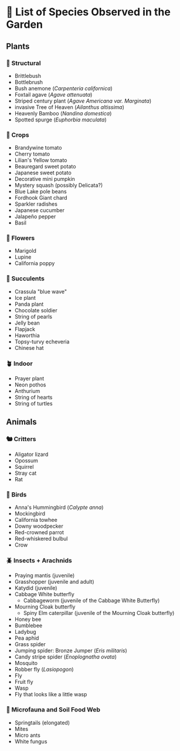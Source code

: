 # 📜 List of Species Observed in the Garden

## Plants

### 🌳 Structural
- Brittlebush
- Bottlebrush
- Bush anemone (*Carpenteria californica*)
- Foxtail agave (*Agave attenuata*)
- Striped century plant (*Agave Americana var. Marginata*)
- invasive Tree of Heaven (*Ailanthus altissima*)
- Heavenly Bamboo (*Nandina domestica*)
- Spotted spurge (*Euphorbia maculata*)

### 🍅 Crops
- Brandywine tomato
- Cherry tomato
- Lilian's Yellow tomato
- Beauregard sweet potato
- Japanese sweet potato
- Decorative mini pumpkin
- Mystery squash (possibly Delicata?)
- Blue Lake pole beans
- Fordhook Giant chard
- Sparkler radishes
- Japanese cucumber
- Jalapeño pepper
- Basil

### 🌼 Flowers
- Marigold
- Lupine
- California poppy

### 🌵 Succulents
- Crassula "blue wave"
- Ice plant
- Panda plant
- Chocolate soldier
- String of pearls
- Jelly bean
- Flapjack
- Haworthia
- Topsy-turvy echeveria
- Chinese hat

### 🪴 Indoor
- Prayer plant
- Neon pothos
- Anthurium
- String of hearts
- String of turtles

## Animals

### 🐿️ Critters
- Aligator lizard
- Opossum
- Squirrel
- Stray cat
- Rat

### 🦜 Birds
- Anna's Hummingbird (*Calypte anna*)
- Mockingbird
- California towhee
- Downy woodpecker
- Red-crowned parrot
- Red-whiskered bulbul
- Crow

### 🪲 Insects + Arachnids
- Praying mantis (juvenile)
- Grasshopper (juvenile and adult)
- Katydid (juvenile)
- Cabbage White butterfly
  - Cabbageworm (juvenile of the Cabbage White Butterfly)
- Mourning Cloak butterfly
  - Spiny Elm caterpillar (juvenile of the Mourning Cloak butterfly)
- Honey bee
- Bumblebee
- Ladybug
- Pea aphid
- Grass spider
- Jumping spider: Bronze Jumper (*Eris militaris*)
- Candy stripe spider (*Enoplognatha ovata*)
- Mosquito
- Robber fly (*Lasiopogon*)
- Fly
- Fruit fly
- Wasp
- Fly that looks like a little wasp

### 🍄 Microfauna and Soil Food Web
- Springtails (elongated)
- Mites
- Micro ants
- White fungus
